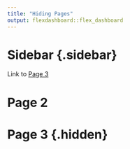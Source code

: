 ```yaml
---
title: "Hiding Pages"
output: flexdashboard::flex_dashboard
---
```


Sidebar {.sidebar}
=====================================

Link to [Page 3](#page-3)


Page 2 
=====================================  


Page 3 {.hidden}
=====================================

